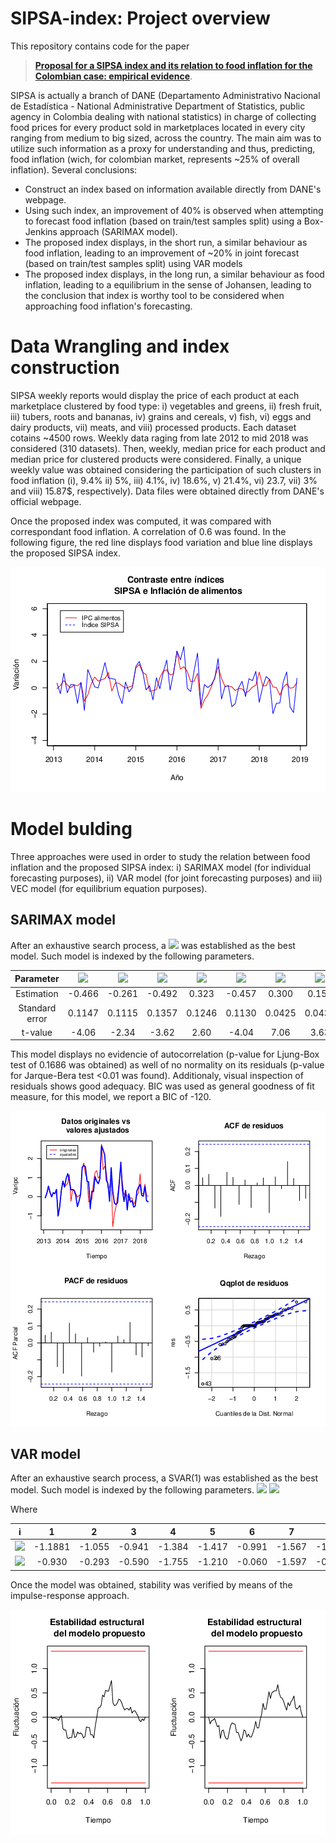 # SIPSA-index: Project overview

This repository contains code for the paper 
> [**Proposal for a SIPSA index and its relation to food inflation for the Colombian case: empirical evidence**](https://revistas.usantotomas.edu.co/index.php/estadistica/article/view/5635/5549).

SIPSA is actually a branch of DANE (Departamento Administrativo Nacional de Estadística - National Administrative Department of Statistics, public agency in Colombia dealing with national statistics) in charge of collecting food prices for every product sold in marketplaces located in every city ranging from medium to big sized, across the country. The main aim was to utilize such information as a proxy for understanding and thus, predicting, food inflation (wich, for colombian market, represents ~25% of overall inflation). Several conclusions: 

- Construct an index based on information available directly from DANE's webpage. 
- Using such index, an improvement of 40% is observed when attempting to forecast food inflation (based on train/test samples split) using a Box-Jenkins approach (SARIMAX model). 
- The proposed index displays, in the short run, a similar behaviour as food inflation, leading to an improvement of ~20% in joint forecast (based on train/test samples split) using VAR models
- The proposed index displays, in the long run, a similar behaviour as food inflation, leading to a equilibrium in the sense of Johansen, leading to the conclusion that index is worthy tool to be considered when approaching food inflation's forecasting. 

# Data Wrangling and index construction 

SIPSA weekly reports would display the price of each product at each marketplace clustered by food type: i) vegetables and greens, ii) fresh fruit, iii) tubers, roots and bananas, iv) grains and cereals, v) fish, vi) eggs and dairy products, vii) meats, and viii) processed products. Each dataset cotains ~4500 rows. Weekly data raging from late 2012 to mid 2018 was considered (310 datasets). Then, weekly, median price for each product and median price for clustered products were considered. Finally, a unique weekly value was obtained considering the participation of such clusters in food inflation (i), 9.4% ii) 5%, iii) 4.1%, iv) 18.6%, v) 21.4%, vi) 23.7, vii) 3% and viii) 15.87$, respectively). Data files were obtained directly from DANE's official webpage.

Once the proposed index was computed, it was compared with correspondant food inflation. A correlation of 0.6 was found. In the following figure, the red line displays food variation and blue line displays the proposed SIPSA index. 

![Tux, the Linux mascot](/Images/ambas.png)

# Model bulding 

Three approaches were used in order to study the relation between food inflation and the proposed SIPSA index: i) SARIMAX model (for individual forecasting purposes), ii) VAR model (for joint forecasting purposes) and iii) VEC model (for equilibrium equation purposes). 


## SARIMAX model 

After an exhaustive search process, a <img src="https://render.githubusercontent.com/render/math?math=\text{SARIMAX}(10,1,13)\times (1,1,0)_{12}"> was established as the best model. Such model is indexed by the following parameters. 

| Parameter      | <img src="https://render.githubusercontent.com/render/math?math=\phi_1">  | <img src="https://render.githubusercontent.com/render/math?math=\phi_{10}">  | <img src="https://render.githubusercontent.com/render/math?math=\theta_1"> | <img src="https://render.githubusercontent.com/render/math?math=\phi_{13}"> | <img src="https://render.githubusercontent.com/render/math?math=\Phi_13">  | <img src="https://render.githubusercontent.com/render/math?math=\text{SIPSA}_t">  | <img src="https://render.githubusercontent.com/render/math?math=\text{SIPSA}_{t-1}"> |
| :------------: | :-------------: | :--------------: | :-------------: | :----------------: | :-----------: | :-------------------: | :----------------------: |
| Estimation     | -0\.466         | -0\.261          | -0\.492         | 0\.323             | -0\.457       | 0\.300                | 0\.157                   |
| Standard error | 0\.1147         | 0\.1115          | 0\.1357         | 0\.1246            | 0\.1130       | 0\.0425               | 0\.0434                  |
| t-value        | -4\.06          | -2\.34           | -3\.62          | 2\.60              | -4\.04        | 7\.06                 | 3\.63                    |

This model displays no evidencie of autocorrelation (p-value for Ljung-Box test of 0.1686 was obtained) as well of no normality on its residuals (p-value for Jarque-Bera test <0.01 was found). Additionaly, visual inspection of residuals shows good adequacy. BIC was used as general goodness of fit measure, for this model, we report a BIC of -120. 

![Tux, the Linux mascot](/Images/valarimax.png)


## VAR model 

After an exhaustive search process, a SVAR(1) was established as the best model. Such model is indexed by the following parameters. 
<img src="https://render.githubusercontent.com/render/math?math=\text{Inf}_t = 0.26475 -0.00195t+ 0.47304 \text{Inf}_{t-1} +0.06235 \text{SISPA}_{t-1} + \sum_{i=1}^{11}\text{SDinf}_i \bm{1}_i,">
<img src="https://render.githubusercontent.com/render/math?math=\text{SIPSA}_t = 0.34206-0.00464t+ 0.44231\text{Inf}_{t-1} -0.0003\text{SISPA}_{t-1} + \sum_{i=1}^{11}\text{SDSIPSA}_i \bm{1}_i ">

Where

|  i                | 1        | 2       | 3       | 4       | 5       | 6       | 7       | 8       | 9       | 10      | 11      |
| :---------------------: | :------: | :-----: | :-----: | :-----: | :-----: | :-----: | :-----: | :-----: | :-----: | :-----: | :-----: |
|<img src="https://render.githubusercontent.com/render/math?math=\text{SDinf}_i">   | -1\.1881 | -1\.055 | -0\.941 | -1\.384 | -1\.417 | -0\.991 | -1\.567 | -1\.131 | -1\.428 | -1\.147 | -0\.877 |
|<img src="https://render.githubusercontent.com/render/math?math=\text{SDSIPSA}_i">  | -0\.930  | -0\.293 | -0\.590 | -1\.755 | -1\.210 | -0\.060 | -1\.597 | -0\.895 | -0\.655 | -0\.535 | -0\.200 |

Once the model was obtained, stability was verified by means of the impulse-response approach.

![Tux, the Linux mascot](/Images/fluctuacion.png)

